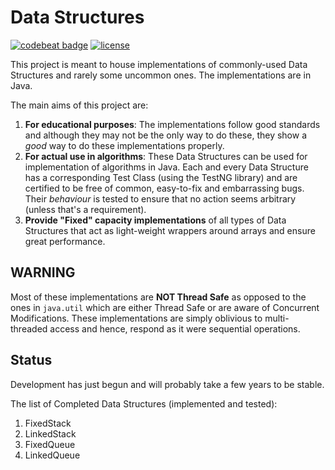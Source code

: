 # Data Structures
[![codebeat badge](https://codebeat.co/badges/d88e2840-4679-46b7-992e-0fd607553c6e)](https://codebeat.co/projects/github-com-subh0m0y-data-structures)
[![license](https://img.shields.io/github/license/mashape/apistatus.svg)]()

This project is meant to house implementations of commonly-used Data Structures
and rarely some uncommon ones. The implementations are in Java.

The main aims of this project are:

1. **For educational purposes**: The implementations follow good standards
and although they may not be the only way to do these, they show a *good*
way to do these implementations properly.
2. **For actual use in algorithms**: These Data Structures can be used for
implementation of algorithms in Java. Each and every Data Structure has a
corresponding Test Class (using the TestNG library) and are certified to be free
of common, easy-to-fix and embarrassing bugs. Their *behaviour* is tested to
ensure that no action seems arbitrary (unless that's a requirement).
3. **Provide "Fixed" capacity implementations** of all types of Data Structures
that act as light-weight wrappers around arrays and ensure great performance.

## WARNING
Most of these implementations are **NOT Thread Safe** as opposed to the ones in
`java.util` which are either Thread Safe or are aware of Concurrent Modifications.
These implementations are simply oblivious to multi-threaded access and hence,
respond as it were sequential operations.

## Status

Development has just begun and will probably take a few years to be stable.

The list of Completed Data Structures (implemented and tested):

1. FixedStack
2. LinkedStack
3. FixedQueue
4. LinkedQueue